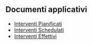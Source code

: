 ## Documenti applicativi
- [Interventi Pianificati](Sorgenti/MB/DOC/MMSINT_10)
- [Interventi Schedulati](Sorgenti/MB/DOC/MMSINT_20)
- [Interventi Effettivi](Sorgenti/MB/DOC/MMSINT_30)
